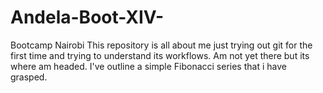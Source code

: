 # Andela-Boot-XIV-
Bootcamp Nairobi
This repository is all about me just trying out git for the first time and trying to understand its workflows. Am not yet there but its where am headed. I've outline a simple Fibonacci series that i have grasped.
